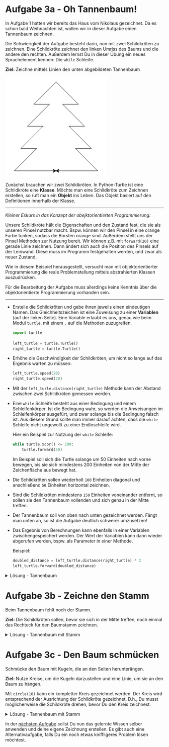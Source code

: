 # Aufgabe 3a - Oh Tannenbaum!

In Aufgabe 1 hatten wir bereits das Haus vom Nikolaus gezeichnet.
Da es schon bald Weihnachten ist, wollen wir in dieser Aufgabe einen Tannenbaum zeichnen.

Die Schwierigkeit der Aufgabe besteht darin, nun mit zwei Schildkröten zu zeichnen.
Eine Schildkröte zeichnet den linken Umriss des Baums und die andere den rechten.
Außerdem lernst Du in dieser Übung ein neues Sprachelement kennen: Die `while` Schleife.

**Ziel:** Zeichne mittels Linien den unten abgebildeten Tannenbaum

![Tannenbaum](../Media/tannenbaum.png)

Zunächst brauchen wir zwei Schildkröten.
In Python-Turtle ist eine Schildkröte eine **Klasse**.
Möchte man eine Schildkröte zum Zeichnen erstellen, so ruft man ein **Objekt** ins Leben.
Das Objekt basiert auf den Definitionen innerhalb der Klasse.

***
*Kleiner Exkurs in das Konzept der obejktorientierten Programmierung:*

Unsere Schildkröte hält die Eigenschaften und den Zustand fest, die sie als unseren Pinsel nutzbar macht.
Bspw. können wir den Pinsel in eine orange Farbe tunken, sodass die Borsten orange sind.
Außerdem stellt uns der Pinsel Methoden zur Nutzung bereit.
Wir können z.B. mit `forward(20)` eine gerade Linie zeichnen.
Dann ändert sich auch die Position des Pinsels auf der Leinwand.
Diese muss im Programm festgehalten werden, und zwar als neuer Zustand.

Wie in diesem Beispiel herausgestellt, versucht man mit objektorientierter Programmierung
die reale Problemstellung mittels abstrahierten Klassen auszudrücken.

Für die Bearbeitung der Aufgabe muss allerdings keine Kenntnis über die objektorientierte Programmierung vorhanden sein.
***

- Erstelle die Schildkröten und gebe ihnen jeweils einen eindeutigen Namen.
    Das Gleichheitszeichen ist eine Zuweisung zu einer **Variablen** (auf der linken Seite).
    Eine Variable erlaubt es uns, genau wie beim Modul `turtle`, mit einem `.` auf die Methoden zuzugreifen.

    ```python
    import turtle
    
    left_turtle = turtle.Turtle()
    right_turtle = turtle.Turtle()
    ```

- Erhöhe die Geschwindigkeit der Schildkröten, um nicht so lange auf das Ergebnis warten zu müssen:
    
    ```python
    left_turtle.speed(20)
    right_turtle.speed(20)
    ```

- Mit der `left_turle.distance(right_turtle)` Methode kann der Abstand zwischen zwei Schildkröten gemessen werden.
- Eine `while` Schleife besteht aus einer Bedingung und einem Schleifenkörper.
    Ist die Bedingung wahr, so werden die Anweisungen im Schleifenkörper ausgefürt,
    und zwar solange bis die Bedingung falsch ist.
    Aus diesem Grund sollte man immer darauf achten, dass die `while` Schleife nicht ungewollt zu einer Endloschleife wird.
    
    Hier ein Beispiel zur Nutzung der `while` Schleife:
    
    ```python
    while turtle.xcor() <= 200:
        turtle.forward(50)
    ```

    Im Beispiel soll sich die Turtle solange um 50 Einheiten nach vorne bewegen,
    bis sie sich mindestens 200 Einheiten von der Mitte der Zeichenfläche aus bewegt hat.
- Die Schildkröten sollen wiederholt `100` Einheiten diagonal und anschließend `50` Einheiten horizontal zeichnen.
- Sind die Schildkröten mindestens `150` Einheiten voneinander entfernt, so sollen sie den Tannenbaum vollenden
    und sich genau in der Mitte treffen.
- Der Tannenbaum soll von oben nach unten gezeichnet werden.
    Fängt man unten an, so ist die Aufgabe deutlich schwerer umzusetzen!
- Das Ergebnis von Berechnungen kann ebenfalls in einer Variablen zwischengespeichert werden.
    Der Wert der Variablen kann dann wieder abgerufen werden, bspw. als Parameter in einer Methode.
    
    Beispiel:
    ```python
    doubled_distance = left_turtle.distance(right_turtle) * 2
    left_turtle.forward(doubled_distance)
    ```
    
<details>
<summary>Lösung - Tannenbaum</summary>

```python
import turtle

left_turtle = turtle.Turtle()
right_turtle = turtle.Turtle()

right_turtle.speed(10)
left_turtle.speed(10)

left_turtle.left(180)
right_turtle.right(0)
left_turtle.left(45)
right_turtle.right(45)

while left_turtle.distance(right_turtle) < 150:
    left_turtle.forward(100)
    left_turtle.left(135)
    left_turtle.forward(50)
    left_turtle.right(135)
    right_turtle.forward(100)
    right_turtle.right(135)
    right_turtle.forward(50)
    right_turtle.left(135)
    
half_distance = left_turtle.distance(right_turtle) / 2
left_turtle.left(135)
left_turtle.forward(half_distance)
right_turtle.right(135)
right_turtle.forward(half_distance)
```

</details>

# Aufgabe 3b - Zeichne den Stamm

Beim Tannenbaum fehlt noch der Stamm.

**Ziel:** Die Schildkröten sollen, bevor sie sich in der Mitte treffen, noch einmal das Rechteck für den
Baumstamm zeichnen.

<details>
<summary>Lösung - Tannenbaum mit Stamm</summary>

```python
import turtle

left_turtle = turtle.Turtle()
right_turtle = turtle.Turtle()

right_turtle.speed(20)
left_turtle.speed(20)

left_turtle.left(180)
right_turtle.right(0)
left_turtle.left(45)
right_turtle.right(45)

while left_turtle.distance(right_turtle) < 150:
    left_turtle.forward(100)
    left_turtle.left(135)
    left_turtle.forward(50)
    left_turtle.right(135)
    right_turtle.forward(100)
    right_turtle.right(135)
    right_turtle.forward(50)
    right_turtle.left(135)
    
left_turtle.left(135)
right_turtle.right(135)
left_turtle.forward(60)
right_turtle.forward(60)

left_turtle.right(90)
right_turtle.left(90)
left_turtle.forward(50)
right_turtle.forward(50)

left_turtle.left(90)
right_turtle.right(90)
half_distance = left_turtle.distance(right_turtle) / 2
left_turtle.forward(half_distance)
right_turtle.forward(half_distance)
```
</details>

# Aufgabe 3c - Den Baum schmücken

Schmücke den Baum mit Kugeln, die an den Seiten herunterängen.

**Ziel:** Nutze Kreise, um die Kugeln darzustellen und eine Linie, um sie an den Baum zu hängen.

Mit `circle(10)` kann ein kompletter Kreis gezeichnet werden.
Der Kreis wird entsprechend der Ausrichtung der Schildkröte gezeichnet.
D.h., Du musst möglicherweise die Schildkröte drehen, bevor Du den Kreis zeichnest.

<details>
<summary>Lösung - Tannenbaum mit Stamm</summary>

```python
import turtle

left_turtle = turtle.Turtle()
right_turtle = turtle.Turtle()

right_turtle.speed(20)
left_turtle.speed(20)

left_turtle.left(180)
right_turtle.right(0)
left_turtle.left(45)
right_turtle.right(45)

while left_turtle.distance(right_turtle) < 150:
    left_turtle.forward(100)
    # Linke Kugel zeichnen
    left_turtle.left(45)
    left_turtle.forward(10)
    left_turtle.right(90)
    left_turtle.circle(10)
    left_turtle.right(90)
    left_turtle.forward(10)
    # Kugel gezeichnet
    left_turtle.right(90)
    left_turtle.forward(50)
    left_turtle.right(135)
    right_turtle.forward(100)
    # Rechte Kugel zeichnen
    right_turtle.right(45)
    right_turtle.forward(10)
    right_turtle.right(90)
    right_turtle.circle(10)
    right_turtle.right(90)
    right_turtle.forward(10)
    # Kugel gezeichnet
    right_turtle.left(90)
    right_turtle.forward(50)
    right_turtle.left(135)
    
left_turtle.left(135)
right_turtle.right(135)
left_turtle.forward(60)
right_turtle.forward(60)

left_turtle.right(90)
right_turtle.left(90)
left_turtle.forward(50)
right_turtle.forward(50)

left_turtle.left(90)
right_turtle.right(90)
half_distance = left_turtle.distance(right_turtle) / 2
left_turtle.forward(half_distance)
right_turtle.forward(half_distance)
```
</details>

In der [nächsten Aufgabe](A4_Kreatievuebung.md) sollst Du nun das gelernte Wissen selber anwenden und deine eigene Zeichnung erstellen.
Es gibt auch eine Alternativaufgabe, falls Du ein noch etwas kniffligeres Problem lösen möchtest.
